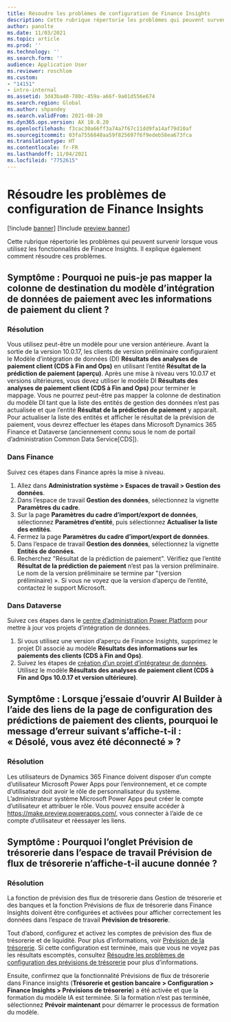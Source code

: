 ```yaml
---
title: Résoudre les problèmes de configuration de Finance Insights
description: Cette rubrique répertorie les problèmes qui peuvent survenir lorsque vous utilisez les fonctionnalités de Finance Insights. Il explique également comment résoudre ces problèmes.
author: panolte
ms.date: 11/03/2021
ms.topic: article
ms.prod: ''
ms.technology: ''
ms.search.form: ''
audience: Application User
ms.reviewer: roschlom
ms.custom:
- "14151"
- intro-internal
ms.assetid: 3d43ba40-780c-459a-a66f-9a01d556e674
ms.search.region: Global
ms.author: shpandey
ms.search.validFrom: 2021-08-20
ms.dyn365.ops.version: AX 10.0.20
ms.openlocfilehash: f3cac30a66ff3a74a7f67c11dd9fa14af79d10af
ms.sourcegitcommit: 03fa7556840aa59f825697f6f9edeb58ea673fca
ms.translationtype: HT
ms.contentlocale: fr-FR
ms.lasthandoff: 11/04/2021
ms.locfileid: "7752615"
---
```

# <a name="troubleshoot-finance-insights-setup-issues"></a>Résoudre les problèmes de configuration de Finance Insights

[!include [banner](../includes/banner.md)]
[!include [preview banner](../includes/preview-banner.md)]

Cette rubrique répertorie les problèmes qui peuvent survenir lorsque vous utilisez les fonctionnalités de Finance Insights. Il explique également comment résoudre ces problèmes.

## <a name="symptom-why-cant-i-map-the-customer-payment-insights-data-integration-template-destination-column"></a>Symptôme : Pourquoi ne puis-je pas mapper la colonne de destination du modèle d’intégration de données de paiement avec les informations de paiement du client ?

### <a name="resolution"></a>Résolution

Vous utilisez peut-être un modèle pour une version antérieure. Avant la sortie de la version 10.0.17, les clients de version préliminaire configuraient le Modèle d’intégration de données (DI) **Résultats des analyses de paiement client (CDS à Fin and Ops)** en utilisant l’entité **Résultat de la prédiction de paiement (aperçu)**. Après une mise à niveau vers 10.0.17 et versions ultérieures, vous devez utiliser le modèle DI **Résultats des analyses de paiement client (CDS à Fin and Ops)** pour terminer le mappage. Vous ne pourrez peut-être pas mapper la colonne de destination du modèle DI tant que la liste des entités de gestion des données n’est pas actualisée et que l’entité **Résultat de la prédiction de paiement** y apparaît. Pour actualiser la liste des entités et afficher le résultat de la prévision de paiement, vous devrez effectuer les étapes dans Microsoft Dynamics 365 Finance et Dataverse (anciennement connu sous le nom de portail d’administration Common Data Service\[CDS\]).

### <a name="in-finance"></a>Dans Finance

Suivez ces étapes dans Finance après la mise à niveau.

1. Allez dans **Administration système \> Espaces de travail \> Gestion des données**.
2. Dans l’espace de travail **Gestion des données**, sélectionnez la vignette **Paramètres du cadre**.
3. Sur la page **Paramètres du cadre d’import/export de données**, sélectionnez **Paramètres d’entité**, puis sélectionnez **Actualiser la liste des entités**.
4. Fermez la page **Paramètres du cadre d’import/export de données**.
5. Dans l’espace de travail **Gestion des données**, sélectionnez la vignette **Entités de données**.
6. Recherchez "Résultat de la prédiction de paiement". Vérifiez que l’entité **Résultat de la prédiction de paiement** n’est pas la version préliminaire. Le nom de la version préliminaire se termine par "(version préliminaire) ». Si vous ne voyez que la version d’aperçu de l’entité, contactez le support Microsoft.

### <a name="in-dataverse"></a>Dans Dataverse

Suivez ces étapes dans le [centre d’administration Power Platform](https://admin.powerplatform.microsoft.com/environments) pour mettre à jour vos projets d’intégration de données.

1. Si vous utilisez une version d’aperçu de Finance Insights, supprimez le projet DI associé au modèle **Résultats des informations sur les paiements des clients (CDS à Fin and Ops)**.
2. Suivez les étapes de [création d’un projet d’intégrateur de données](create-data-integrate-project.md). Utilisez le modèle **Résultats des analyses de paiement client (CDS à Fin and Ops 10.0.17 et version ultérieure)**.

## <a name="symptom-when-i-try-to-open-ai-builder-by-using-the-links-on-the-customer-payment-predictions-setup-page-why-do-i-receive-the-following-error-message-sorry-theres-been-a-disconnect"></a>Symptôme : Lorsque j’essaie d’ouvrir AI Builder à l’aide des liens de la page de configuration des prédictions de paiement des clients, pourquoi le message d’erreur suivant s’affiche-t-il : « Désolé, vous avez été déconnecté » ?

### <a name="resolution"></a>Résolution

Les utilisateurs de Dynamics 365 Finance doivent disposer d’un compte d’utilisateur Microsoft Power Apps pour l’environnement, et ce compte d’utilisateur doit avoir le rôle de personnalisateur du système. L’administrateur système Microsoft Power Apps peut créer le compte d’utilisateur et attribuer le rôle. Vous pouvez ensuite accéder à <https://make.preview.powerapps.com/>, vous connecter à l’aide de ce compte d’utilisateur et réessayer les liens.

## <a name="symptom-why-doesnt-the-cash-forecast-tab-in-the-cash-flow-forecast-workspace-show-any-data"></a>Symptôme : Pourquoi l’onglet Prévision de trésorerie dans l’espace de travail Prévision de flux de trésorerie n’affiche-t-il aucune donnée ?

### <a name="resolution"></a>Résolution

La fonction de prévision des flux de trésorerie dans Gestion de trésorerie et des banques et la fonction Prévisions de flux de trésorerie dans Finance Insights doivent être configurées et activées pour afficher correctement les données dans l’espace de travail **Prévision de trésorerie**.

Tout d’abord, configurez et activez les comptes de prévision des flux de trésorerie et de liquidité. Pour plus d’informations, voir [Prévision de la trésorerie](../cash-bank-management/cash-flow-forecasting.md). Si cette configuration est terminée, mais que vous ne voyez pas les résultats escomptés, consultez [Résoudre les problèmes de configuration des prévisions de trésorerie](../cash-bank-management/cash-flow-forecasting-tsg.md) pour plus d’informations.

Ensuite, confirmez que la fonctionnalité Prévisions de flux de trésorerie dans Finance insights (**Trésorerie et gestion bancaire \> Configuration \> Finance Insights \> Prévisions de trésorerie**) a été activée et que la formation du modèle IA est terminée. Si la formation n’est pas terminée, sélectionnez **Prévoir maintenant** pour démarrer le processus de formation du modèle.
